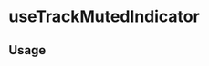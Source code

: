 <!--
!!!! Autogenerated File !!!!
This file was created by @livekit/components-docs-gen and should not be changed manually.
The contents of this file can be replaced at any time which would lead to the loss of all manual changes.
-->

# useTrackMutedIndicator

## Usage

<!--USAGE_INSERT_MARKER->


## Props

| Name | Type | Default | Description |
| --- | --- | --- | --- |
| source | `Source` |  |  |
| participant | `Participant` |  |  |
| props | `HtmlHTMLAttributes<HTMLDivElement>` |  |  |


